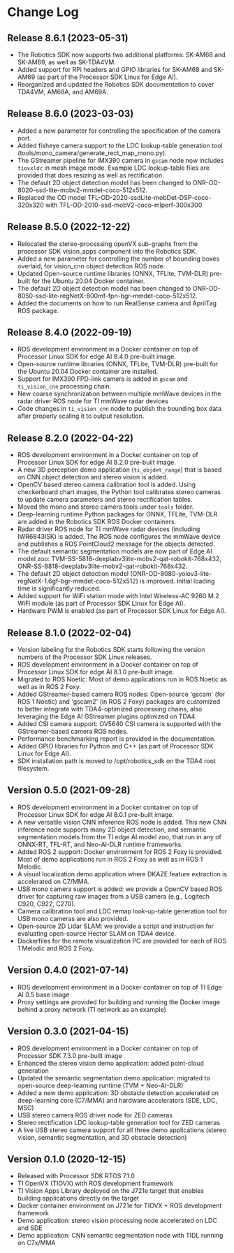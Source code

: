Change Log
==========

## Release 8.6.1 (2023-05-31)

- The Robotics SDK now supports two additional platforms: SK-AM68 and SK-AM69, as well as SK-TDA4VM.
- Added support for RPi headers and GPIO libraries for SK-AM68 and SK-AM69 (as part of the Processor SDK Linux for Edge AI).
- Reorganized and updated the Robotics SDK documentation to cover TDA4VM, AM68A, and AM69A.

## Release 8.6.0 (2023-03-03)

- Added a new parameter for controlling the specification of the camera port.
- Added fisheye camera support to the LDC lookup-table generation tool (tools/mono_camera/generate_rect_map_mono.py).
- The GStreamer pipeline for IMX390 camera in `gscam` node now includes `tiovxldc` in mesh image mode. Example LDC lookup-table files are provided that does resizing as well as rectification.
- The default 2D object detection model has been changed to ONR-OD-8020-ssd-lite-mobv2-mmdet-coco-512x512.
- Replaced the OD model TFL-OD-2020-ssdLite-mobDet-DSP-coco-320x320 with TFL-OD-2010-ssd-mobV2-coco-mlperf-300x300

## Release 8.5.0 (2022-12-22)

- Relocated the stereo-processing openVX sub-graphs from the processor SDK vision_apps component into the Robotics SDK.
- Added a new parameter for controlling the number of bounding boxes overlaid, for vision_cnn object detection ROS node.
- Updated Open-source runtime libraries (ONNX, TFLite, TVM-DLR) pre-built for the Ubuntu 20.04 Docker container.
- The default 2D object detection model has been changed to ONR-OD-8050-ssd-lite-regNetX-800mf-fpn-bgr-mmdet-coco-512x512.
- Added the documents on how to run RealSense camera and AprilTag ROS package.

## Release 8.4.0 (2022-09-19)

- ROS development environment in a Docker container on top of Processor Linux SDK for edge AI 8.4.0 pre-built image.
- Open-source runtime libraries (ONNX, TFLite, TVM-DLR) pre-built for the Ubuntu 20.04 Docker container are installed.
- Support for IMX390 FPD-link camera is added in `gscam` and `ti_vision_cnn` processing chain.
- New coarse synchronization between multiple mmWave devices in the radar driver ROS node for TI mmWave radar devices
- Code changes in `ti_vision_cnn` node to publish the bounding box data after properly scaling it to output resolution.

## Release 8.2.0 (2022-04-22)

- ROS development environment in a Docker container on top of Processor Linux SDK for edge AI 8.2.0 pre-built image.
- A new 3D perception demo application (`ti_objdet_range`) that is based on CNN object detection and stereo vision is added.
- OpenCV based stereo camera calibration tool is added. Using checkerboard chart images, the Python tool calibrates stereo cameras to update camera parameters and stereo rectification tables.
- Moved the mono and stereo camera tools under `tools` folder.
- Deep-learning runtime Python packages for ONNX, TFLite, TVM-DLR are added in the Robotics SDK ROS Docker containers.
- Radar driver ROS node for TI mmWave radar devices (including IWR6843ISK) is added. The ROS node configures the mmWave device and publishes a ROS PointCloud2 message for the objects detected.
- The default semantic segmentation models are now part of Edge AI model zoo: TVM-SS-5818-deeplabv3lite-mobv2-qat-robokit-768x432, ONR-SS-8818-deeplabv3lite-mobv2-qat-robokit-768x432.
- The default 2D object detection model (ONR-OD-8080-yolov3-lite-regNetX-1.6gf-bgr-mmdet-coco-512x512) is improved. Initial loading time is significantly reduced.
- Added support for WiFi station mode with Intel Wireless-AC 9260 M.2 WiFi module (as part of Processor SDK Linux for Edge AI).
- Hardware PWM is enabled (as part of Processor SDK Linux for Edge AI).

## Release 8.1.0 (2022-02-04)

- Version labeling for the Robotics SDK starts following the version numbers of the Processor SDK Linux releases.
- ROS development environment in a Docker container on top of Processor Linux SDK for edge AI 8.1.0 pre-built image.
- Migrated to ROS Noetic: Most of demo applications run in ROS Noetic as well as in ROS 2 Foxy.
- Added GStreamer-based camera ROS nodes: Open-source 'gscam' (for ROS 1 Noetic) and 'gscam2' (in ROS 2 Foxy) packages are customized to better integrate with TDA4-optimized processing chains, also leveraging the Edge AI GStreamer plugins optimized on TDA4.
- Added CSI camera support: OV5640 CSI camera is supported with the GStreamer-based camera ROS nodes.
- Performance benchmarking report is provided in the documentation.
- Added GPIO libraries for Python and C++ (as part of Processor SDK Linux for Edge AI).
- SDK installation path is moved to /opt/robotics_sdk on the TDA4 root filesystem.

## Version 0.5.0 (2021-09-28)

- ROS development environment in a Docker container on top of Processor Linux SDK for edge AI 8.0.1 pre-built image.
- A new versatile vision CNN inference ROS node is added. This new CNN inference node supports many 2D object detection, and semantic segmentation models from the TI edge AI model zoo, that run in any of ONNX-RT, TFL-RT, and Neo-AI-DLR runtime frameworks.
- Added ROS 2 support: Docker environment for ROS 2 Foxy is provided. Most of demo applications run in ROS 2 Foxy as well as in ROS 1 Melodic.
- A visual localization demo application where DKAZE feature extraction is accelerated on C7/MMA.
- USB mono camera support is added: we provide a OpenCV based ROS driver for capturing raw images from a USB camera (e.g., Logitech C920, C922, C270).
- Camera calibration tool and LDC remap look-up-table generation tool for USB mono cameras are also provided.
- Open-source 2D Lidar SLAM: we provide a script and instruction for evaluating open-source Hector SLAM on TDA4 device.
- Dockerfiles for the remote visualization PC are provided for each of ROS 1 Melodic and ROS 2 Foxy.

## Version 0.4.0 (2021-07-14)

- ROS development environment in a Docker container on top of TI Edge AI 0.5 base image
- Proxy settings are provided for building and running the Docker image behind a proxy network (TI network as an example)

## Version 0.3.0 (2021-04-15)

- ROS development environment in a Docker container on top of Processor SDK 7.3.0 pre-built image
- Enhanced the stereo vision demo application: added point-cloud generation
- Updated the semantic segmentation demo application: migrated to open-source deep-learning runtime (TVM + Neo-AI-DLR)
- Added a new demo application: 3D obstacle detection accelerated on deep-learning core (C7/MMA) and hardware accelerators (SDE, LDC, MSC)
- USB stereo camera ROS driver node for ZED cameras
- Stereo rectification LDC lookup-table generation tool for ZED cameras
- A live USB stereo camera support for all three demo applications (stereo vision, semantic segmentation, and 3D obstacle detection)

## Version 0.1.0 (2020-12-15)

- Released with Processor SDK RTOS 7.1.0
- TI OpenVX (TIOVX) with ROS development framework
- TI Vision Apps Library deployed on the J721e target that enables building applications directly on the target
- Docker container environment on J721e for TIOVX + ROS development framework
- Demo application: stereo vision processing node accelerated on LDC and SDE
- Demo application: CNN semantic segmentation node with TIDL running on C7x/MMA
